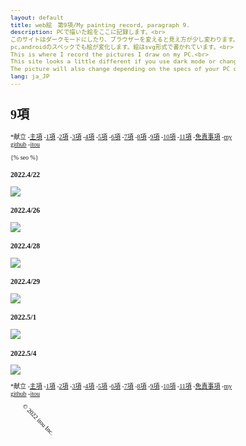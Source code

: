 ```yaml
---
layout: default
title: web絵　第9項/My painting record, paragraph 9.
description: PCで描いた絵をここに記録します。<br>
このサイトはダークモードにしたり、ブラウザーを変えると見え方が少し変わります。<br> 
pc,androidのスペックでも絵が変化します。絵はsvg形式で書かれています。<br>
This is where I record the pictures I draw on my PC.<br>
This site looks a little different if you use dark mode or change your browser.<br>
The picture will also change depending on the specs of your PC or android. The pictures are written in svg format.
lang: ja_JP
---
```

<hedar>
<h1>9項</h1>
<p>
*献立
-<a href="https://itou332.github.io/top_page/">主項</a>
-<a href="https://itou332.github.io/">1項</a>
-<a href="https://itou332.github.io/itou332a.github.io/">2項</a>
-<a href="https://itou332.github.io/diary">3項</a>
-<a href="https://itou332.github.io/today/">4項</a>
-<a href="https://itou332.github.io/challenge/">5項</a>
-<a href="https://itou332.github.io/nontitle/">6項</a>
-<a href="https://itou332.github.io/elaboration/">7項</a>
-<a href="https://itou332.github.io/analog/">8項</a>
-<a href="https://itou332.github.io/culture/">9項</a>
-<a href="https://itou332.github.io/walk/">10項</a>
-<a href="https://itou332.github.io/pine/">11項</a>
-<a href="https://itou332.github.io/Privacy-policy/">免責事項</a>
-<a href="https://github.com/itou332">my github</a>
-<a href="http://itou33good.starfree.jp/">itou</a>
</p>
</hedar>
<head>
<!-- Global site tag (gtag.js) - Google Analytics -->
<script async src="https://www.googletagmanager.com/gtag/js?id=G-REM6WSLP19"></script>
<script>
  window.dataLayer = window.dataLayer || [];
  function gtag(){dataLayer.push(arguments);}
  gtag('js', new Date());
  gtag('config', 'G-YWDRL1ZXBE');
</script><link rel="stylesheet" href="style.css">
<style>BODY,DIV,TABLE,THEAD,TBODY,TFOOT,TR,TH,TD,P { font-family:"Times New Roman"; font-size:x-small ;}svg,script {margin: 0 auto;  /* ボックス中央寄せ */}</style>
<?xml version="1.0" encoding="UTF-8" standalone="no"?>
<!-- Created with Inkscape (http://www.inkscape.org/) -->
<!-- Favicon head tag -->
<link rel="icon" type="img/x-icon" href="./favicon.png">
<link rel="apple-touch-icon" href="./images/favicon.png" sizes="180x180">
<link rel="icon" type="image/png" href="./images/favicon.png" sizes="192x192">
<link rel="shortcut icon" type="image/x-icon" href="favicon.ico">
<meta charset="utf-8">
<link rel="icon" href="images/favicon.svg" type="image/svg+xml">
<meta name="keywords" content="painting record,svg,9項,９kou,culture,itou,git">
{% seo %}
<meta name="google-site-verification" content="tQGwmktjW1w-gKuPF7mYbIZdiE9Bw_KZj8tHcro6qo0" />
</head>
<body>
<h3>2022.4/22</h3>
<img src="tp://itou33good.starfree.jp/wp-content/uploads/2022/10/2022_4_22.svg" type=”image/svg+xml”  />

<h3>2022.4/26</h3>
<img src="http://itou33good.starfree.jp/wp-content/uploads/2022/10/2022_4_26.svg" type=”image/svg+xml”  />

<h3>2022.4/28</h3>
<img src="http://itou33good.starfree.jp/wp-content/uploads/2022/10/2022_4_28.svg" type=”image/svg+xml”  />

<h3>2022.4/29</h3>
<img src="http://itou33good.starfree.jp/wp-content/uploads/2022/10/2022_4_29.svg" type=”image/svg+xml”  />

<h3>2022.5/1</h3>
<img src="http://itou33good.starfree.jp/wp-content/uploads/2022/10/2022_5_1.svg" type=”image/svg+xml”  />

<h3>2022.5/4</h3>
<img src="http://itou33good.starfree.jp/wp-content/uploads/2022/10/2022_5_2.svg" type=”image/svg+xml”  />

</body>
<footer>
<p>
*献立
-<a href="https://itou332.github.io/top_page/">主項</a>
-<a href="https://itou332.github.io/">1項</a>
-<a href="https://itou332.github.io/itou332a.github.io/">2項</a>
-<a href="https://itou332.github.io/diary">3項</a>
-<a href="https://itou332.github.io/today/">4項</a>
-<a href="https://itou332.github.io/challenge/">5項</a>
-<a href="https://itou332.github.io/nontitle/">6項</a>
-<a href="https://itou332.github.io/elaboration/">7項</a>
-<a href="https://itou332.github.io/analog/">8項</a>
-<a href="https://itou332.github.io/culture/">9項</a>
-<a href="https://itou332.github.io/walk/">10項</a>
-<a href="https://itou332.github.io/pine/">11項</a>
-<a href="https://itou332.github.io/Privacy-policy/">免責事項</a>
-<a href="https://github.com/itou332">my github</a>
-<a href="http://itou33good.starfree.jp/">itou</a>
</p>
 <svg xmlns="http://www.w3.org/2000/svg" width="200" height="250">
                <text x="0" y="30" transform="rotate(45 40,40)">
                © 2022 itou Inc.
                </text>
              </svg>
            
</footer>